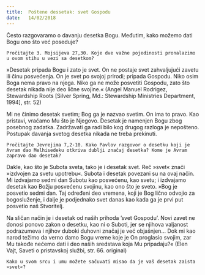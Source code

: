 ```yaml
---
title:  Poštene dessetak: svet Gospodu
date:   14/02/2018
---
```


Često razgovaramo o davanju desetka Bogu. Međutim, kako možemo dati Bogu ono što već poseduje?

`Pročitajte 3. Mojsijeva 27,30. Koje dve važne pojedinosti pronalazimo u ovom stihu u vezi sa desetkom?`

»Desetak pripada Bogu i zato je svet. On ne postaje svet zahvaljujući zavetu ili činu posvećenja. On je svet po svojoj prirodi; pripada Go­spodu. Niko osim Boga nema pravo na njega. Niko ga ne može posvetiti Gospodu, zato što desetak nikada nije deo lične svojine.« (Angel Manuel Rodrigez, Stewardship Roots [Silver Spring, Md.: Stewardship Ministries Department, 1994], str. 52)

Mi ne činimo desetak svetim; Bog ga je nazvao svetim. On ima to pravo. Kao pristavi, vraćamo Mu što je Njegovo. Desetak je namenjen Bogu zbog posebnog zadatka. Zadržavati ga radi bilo kog drugog razloga je nepošteno. Postupak davanja svetog desetka nikada ne treba prekinuti.

`Pročitajte Jevrejima 7,2-10. Kako Pavlov ra­zgovor o desetku koji je Avram dao Melhisedeku otkriva dublji značaj desetka? Kome je Avram zapravo dao desetak?`

Dakle, kao što je Subota sveta, tako je i desetak svet. Reč »svet« znači »izdvojen za svetu upotrebu«. Subota i desetak povezani su na ovaj način. Mi izdvajamo sedmi dan Subotu kao posvećenu, kao svetu; i izdvajamo desetak kao Božju posvećenu svojinu, kao ono što je sveto.
»Bog je posvetio sedmi dan. Taj određeni deo vremena, koji je Bog lično odvojio za bogosluženje, i dalje je podjednako svet danas kao kada ga je prvi put posvetio naš Stvoritelj.

Na sličan način je i desetak od naših prihoda ’svet Gospodu’. Novi zavet ne donosi ponovo zakon o desetku, kao ni o Suboti, jer se njihova valjanost podrazumeva i njihov duboki duhovni značaj je već objašnjen... Dok mi kao narod težimo da verno damo Bogu vreme koje je On proglasio svojim, zar Mu takođe nećemo dati i deo naših sredstava koja Mu pripadaju?« (Elen Vajt, Saveti o pristavskoj službi, str. 66. original)

`Kako u svom srcu i umu možete sačuvati misao da je vaš desetak zaista »svet«?`
